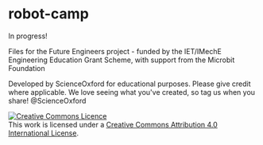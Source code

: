 # robot-camp

In progress!

Files for the Future Engineers project - funded by the IET/IMechE Engineering Education Grant Scheme, with support from the Microbit Foundation

Developed by ScienceOxford for educational purposes. Please give credit where applicable. We love seeing what you've created, so tag us when you share! @ScienceOxford

<a rel="license" href="http://creativecommons.org/licenses/by/4.0/"><img alt="Creative Commons Licence" style="border-width:0" src="https://i.creativecommons.org/l/by/4.0/88x31.png" /></a><br />This work is licensed under a <a rel="license" href="http://creativecommons.org/licenses/by/4.0/">Creative Commons Attribution 4.0 International License</a>.
